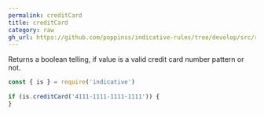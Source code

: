 ```yaml
---
permalink: creditCard
title: creditCard
category: raw
gh_url: https://github.com/poppinss/indicative-rules/tree/develop/src/raw/creditCard.ts
---
```


Returns a boolean telling, if value is a valid credit card number pattern
or not.
 
```js
const { is } = require('indicative')
 
if (is.creditCard('4111-1111-1111-1111')) {
}
```